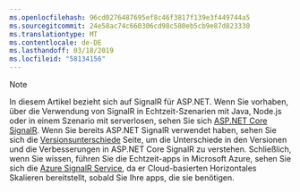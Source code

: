 ```yaml
---
ms.openlocfilehash: 96cd0276487695ef8c46f3817f139e3f449744a5
ms.sourcegitcommit: 24e58ac74c660306cd98c580eb5cb9e87d823330
ms.translationtype: MT
ms.contentlocale: de-DE
ms.lasthandoff: 03/18/2019
ms.locfileid: "58134156"
---
```

> [!NOTE]
> In diesem Artikel bezieht sich auf SignalR für ASP.NET. Wenn Sie vorhaben, über die Verwendung von SignalR in Echtzeit-Szenarien mit Java, Node.js oder in einem Szenario mit serverlosen, sehen Sie sich [ASP.NET Core SignalR](/aspnet/core/signalr/introduction). Wenn Sie bereits ASP.NET SignalR verwendet haben, sehen Sie sich die [Versionsunterschiede](/aspnet/core/signalr/version-differences) Seite, um die Unterschiede in den Versionen und die Verbesserungen in ASP.NET Core SignalR zu verstehen. Schließlich, wenn Sie wissen, führen Sie die Echtzeit-apps in Microsoft Azure, sehen Sie sich die [Azure SignalR Service](/azure/azure-signalr/signalr-overview), da er Cloud-basierten Horizontales Skalieren bereitstellt, sobald Sie Ihre apps, die sie benötigen.